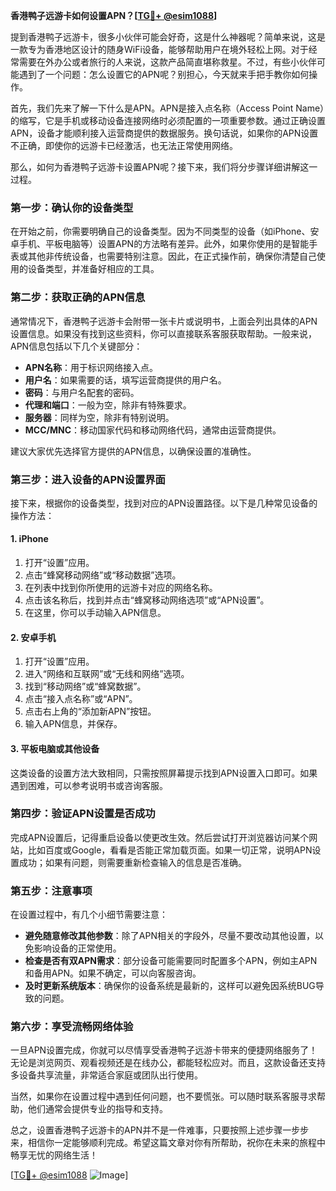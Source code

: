 **香港鸭子远游卡如何设置APN？[[TG💪+ @esim1088](https://t.me/s/esim1088)]**

提到香港鸭子远游卡，很多小伙伴可能会好奇，这是什么神器呢？简单来说，这是一款专为香港地区设计的随身WiFi设备，能够帮助用户在境外轻松上网。对于经常需要在外办公或者旅行的人来说，这款产品简直堪称救星。不过，有些小伙伴可能遇到了一个问题：怎么设置它的APN呢？别担心，今天就来手把手教你如何操作。

首先，我们先来了解一下什么是APN。APN是接入点名称（Access Point Name）的缩写，它是手机或移动设备连接网络时必须配置的一项重要参数。通过正确设置APN，设备才能顺利接入运营商提供的数据服务。换句话说，如果你的APN设置不正确，即使你的远游卡已经激活，也无法正常使用网络。

那么，如何为香港鸭子远游卡设置APN呢？接下来，我们将分步骤详细讲解这一过程。

### **第一步：确认你的设备类型**
在开始之前，你需要明确自己的设备类型。因为不同类型的设备（如iPhone、安卓手机、平板电脑等）设置APN的方法略有差异。此外，如果你使用的是智能手表或其他非传统设备，也需要特别注意。因此，在正式操作前，确保你清楚自己使用的设备类型，并准备好相应的工具。

### **第二步：获取正确的APN信息**
通常情况下，香港鸭子远游卡会附带一张卡片或说明书，上面会列出具体的APN设置信息。如果没有找到这些资料，你可以直接联系客服获取帮助。一般来说，APN信息包括以下几个关键部分：
- **APN名称**：用于标识网络接入点。
- **用户名**：如果需要的话，填写运营商提供的用户名。
- **密码**：与用户名配套的密码。
- **代理和端口**：一般为空，除非有特殊要求。
- **服务器**：同样为空，除非有特别说明。
- **MCC/MNC**：移动国家代码和移动网络代码，通常由运营商提供。

建议大家优先选择官方提供的APN信息，以确保设置的准确性。

### **第三步：进入设备的APN设置界面**
接下来，根据你的设备类型，找到对应的APN设置路径。以下是几种常见设备的操作方法：

#### **1. iPhone**
1. 打开“设置”应用。
2. 点击“蜂窝移动网络”或“移动数据”选项。
3. 在列表中找到你所使用的远游卡对应的网络名称。
4. 点击该名称后，找到并点击“蜂窝移动网络选项”或“APN设置”。
5. 在这里，你可以手动输入APN信息。

#### **2. 安卓手机**
1. 打开“设置”应用。
2. 进入“网络和互联网”或“无线和网络”选项。
3. 找到“移动网络”或“蜂窝数据”。
4. 点击“接入点名称”或“APN”。
5. 点击右上角的“添加新APN”按钮。
6. 输入APN信息，并保存。

#### **3. 平板电脑或其他设备**
这类设备的设置方法大致相同，只需按照屏幕提示找到APN设置入口即可。如果遇到困难，可以参考说明书或咨询客服。

### **第四步：验证APN设置是否成功**
完成APN设置后，记得重启设备以使更改生效。然后尝试打开浏览器访问某个网站，比如百度或Google，看看是否能正常加载页面。如果一切正常，说明APN设置成功；如果有问题，则需要重新检查输入的信息是否准确。

### **第五步：注意事项**
在设置过程中，有几个小细节需要注意：
- **避免随意修改其他参数**：除了APN相关的字段外，尽量不要改动其他设置，以免影响设备的正常使用。
- **检查是否有双APN需求**：部分设备可能需要同时配置多个APN，例如主APN和备用APN。如果不确定，可以向客服咨询。
- **及时更新系统版本**：确保你的设备系统是最新的，这样可以避免因系统BUG导致的问题。

### **第六步：享受流畅网络体验**
一旦APN设置完成，你就可以尽情享受香港鸭子远游卡带来的便捷网络服务了！无论是浏览网页、观看视频还是在线办公，都能轻松应对。而且，这款设备还支持多设备共享流量，非常适合家庭或团队出行使用。

当然，如果你在设置过程中遇到任何问题，也不要慌张。可以随时联系客服寻求帮助，他们通常会提供专业的指导和支持。

总之，设置香港鸭子远游卡的APN并不是一件难事，只要按照上述步骤一步步来，相信你一定能够顺利完成。希望这篇文章对你有所帮助，祝你在未来的旅程中畅享无忧的网络生活！

[[TG💪+ @esim1088](https://t.me/s/esim1088) ![Image](https://i.postimg.cc/4NQfJmqS/Snipaste-2025-05-13-00-14-12.png)]